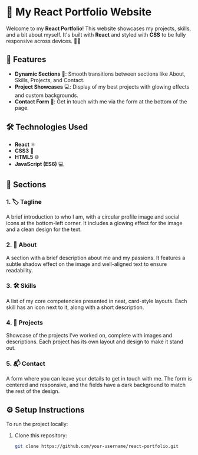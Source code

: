 # 🚀 My React Portfolio Website

Welcome to my **React Portfolio**! This website showcases my projects, skills, and a bit about myself. It's built with **React** and styled with **CSS** to be fully responsive across devices. 🎨✨

## 🌟 Features

- **Dynamic Sections** 🎯: Smooth transitions between sections like About, Skills, Projects, and Contact.
- **Project Showcases** 💻: Display of my best projects with glowing effects and custom backgrounds.
- **Contact Form** 📝: Get in touch with me via the form at the bottom of the page.

## 🛠️ Technologies Used

- **React** ⚛️
- **CSS3** 🎨
- **HTML5** 🌐
- **JavaScript (ES6)** 💻

## 📑 Sections

### 1. 🏷️ Tagline

A brief introduction to who I am, with a circular profile image and social icons at the bottom-left corner. It includes a glowing effect for the image and a clean design for the text.

### 2. 👤 About

A section with a brief description about me and my passions. It features a subtle shadow effect on the image and well-aligned text to ensure readability.

### 3. 🛠️ Skills

A list of my core competencies presented in neat, card-style layouts. Each skill has an icon next to it, along with a short description.

### 4. 💼 Projects

Showcase of the projects I’ve worked on, complete with images and descriptions. Each project has its own layout and design to make it stand out.

### 5. 📬 Contact

A form where you can leave your details to get in touch with me. The form is centered and responsive, and the fields have a dark background to match the rest of the design.

## ⚙️ Setup Instructions

To run the project locally:

1. Clone this repository:
   ```bash
   git clone https://github.com/your-username/react-portfolio.git

